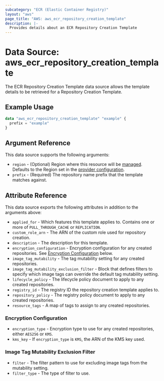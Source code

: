 ```yaml
---
subcategory: "ECR (Elastic Container Registry)"
layout: "aws"
page_title: "AWS: aws_ecr_repository_creation_template"
description: |-
  Provides details about an ECR Repository Creation Template
---
```


# Data Source: aws_ecr_repository_creation_template

The ECR Repository Creation Template data source allows the template details to be retrieved for a Repository Creation Template.

## Example Usage

```terraform
data "aws_ecr_repository_creation_template" "example" {
  prefix = "example"
}
```

## Argument Reference

This data source supports the following arguments:

* `region` - (Optional) Region where this resource will be [managed](https://docs.aws.amazon.com/general/latest/gr/rande.html#regional-endpoints). Defaults to the Region set in the [provider configuration](https://registry.terraform.io/providers/hashicorp/aws/latest/docs#aws-configuration-reference).
* `prefix` - (Required) The repository name prefix that the template matches against.

## Attribute Reference

This data source exports the following attributes in addition to the arguments above:

* `applied_for` - Which features this template applies to. Contains one or more of `PULL_THROUGH_CACHE` or `REPLICATION`.
* `custom_role_arn` - The ARN of the custom role used for repository creation.
* `description` - The description for this template.
* `encryption_configuration` - Encryption configuration for any created repositories. See [Encryption Configuration](#encryption-configuration) below.
* `image_tag_mutability` - The tag mutability setting for any created repositories.
* `image_tag_mutability_exclusion_filter` - Block that defines filters to specify which image tags can override the default tag mutability setting.
* `lifecycle_policy` - The lifecycle policy document to apply to any created repositories.
* `registry_id` - The registry ID the repository creation template applies to.
* `repository_policy` - The registry policy document to apply to any created repositories.
* `resource_tags` - A map of tags to assign to any created repositories.

### Encryption Configuration

* `encryption_type` - Encryption type to use for any created repositories, either `AES256` or `KMS`.
* `kms_key` - If `encryption_type` is `KMS`, the ARN of the KMS key used.

### Image Tag Mutability Exclusion Filter

* `filter` - The filter pattern to use for excluding image tags from the mutability setting.
* `filter_type` - The type of filter to use.
